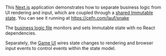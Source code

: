 This [Next.js](https://nextjs.org/learn) application demonstrates how to separate business logic from UI rendering and input, which are coupled through a [shared Immutable state](src/state.ts). You can see it running at https://cefn.com/lauf/snake

The [business logic file](src/logic.ts) monitors and sets Immutable state with no React dependencies.

Separately, the [Game UI](src/ui.tsx) wires state changes to rendering and browser input events to control events within the state model.

